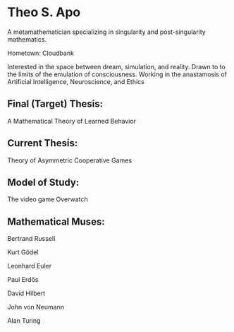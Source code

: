 # Theo S. Apo
A metamathematician specializing in singularity and post-singularity mathematics.

Hometown: Cloudbank

Interested in the space between dream, simulation, and reality. Drawn to to the limits of the emulation of consciousness.
Working in the anastamosis of Artificial Intelligence, Neuroscience, and Ethics
## Final (Target) Thesis:
A Mathematical Theory of Learned Behavior
## Current Thesis:
Theory of Asymmetric Cooperative Games
## Model of Study:
The video game Overwatch
## Mathematical Muses:
Bertrand Russell

Kurt Gödel

Leonhard Euler

Paul Erdős

David Hilbert

John von Neumann

Alan Turing